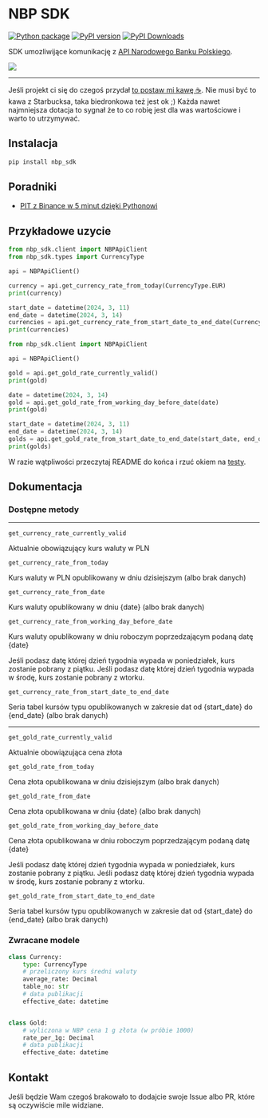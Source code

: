 # NBP SDK

[![Python package](https://github.com/lukas346/nbp_sdk/actions/workflows/python-package.yml/badge.svg)](https://github.com/lukas346/nbp_sdk/actions/workflows/python-package.yml)
[![PyPI version](https://badge.fury.io/py/nbp-sdk.svg)](https://badge.fury.io/py/nbp-sdk)
[![PyPI Downloads](https://static.pepy.tech/badge/nbp-sdk)](https://pepy.tech/projects/nbp-sdk)

SDK umozliwijące komunikację z [API Narodowego Banku Polskiego](http://api.nbp.pl).

![](https://ocdn.eu/pulscms-transforms/1/vPek9kpTURBXy9iNzhiN2YwZDU3OWZkODhiZjA1ODdiYTE1NDNlYTcxMy5qcGeSlQLNA8AAwsOVAgDNA8DCw94AAaEwAQ)

----------

Jeśli projekt ci się do czegoś przydał [to postaw mi kawę ☕](https://buycoffee.to/lukas346). Nie musi być to kawa z Starbucksa, taka biedronkowa też jest ok ;) Każda nawet najmniejsza dotacja to sygnał że to co robię jest dla was wartościowe i warto to utrzymywać.

## Instalacja

```bash
pip install nbp_sdk
```

## Poradniki
 * [PIT z Binance w 5 minut dzięki Pythonowi](https://www.whileforloop.pl/posts/pit-binance/)

## Przykładowe uzycie

```python
from nbp_sdk.client import NBPApiClient
from nbp_sdk.types import CurrencyType

api = NBPApiClient() 

currency = api.get_currency_rate_from_today(CurrencyType.EUR)
print(currency)

start_date = datetime(2024, 3, 11)
end_date = datetime(2024, 3, 14) 
currencies = api.get_currency_rate_from_start_date_to_end_date(CurrencyType.EUR, start_date, end_date)
print(currencies)

```

```python
from nbp_sdk.client import NBPApiClient

api = NBPApiClient() 

gold = api.get_gold_rate_currently_valid()
print(gold)

date = datetime(2024, 3, 14)
gold = api.get_gold_rate_from_working_day_before_date(date)
print(gold)

start_date = datetime(2024, 3, 11)
end_date = datetime(2024, 3, 14) 
golds = api.get_gold_rate_from_start_date_to_end_date(start_date, end_date)
print(golds)
```


W razie wątpliwości przeczytaj README do końca i rzuć okiem na [testy](https://github.com/lukas346/nbp_sdk/blob/main/tests/test_client.py).


## Dokumentacja

### Dostępne metody

---

    get_currency_rate_currently_valid

Aktualnie obowiązujący kurs waluty w PLN

    get_currency_rate_from_today

Kurs waluty w PLN opublikowany w dniu dzisiejszym (albo brak danych)

    get_currency_rate_from_date

Kurs waluty opublikowany w dniu {date} (albo brak danych)

    get_currency_rate_from_working_day_before_date

Kurs waluty opublikowany w dniu roboczym poprzedzającym podaną datę {date}

Jeśli podasz datę której dzień tygodnia wypada w poniedziałek, kurs zostanie pobrany z piątku.
Jeśli podasz datę której dzień tygodnia wypada w środę, kurs zostanie pobrany z wtorku.

    get_currency_rate_from_start_date_to_end_date

Seria tabel kursów typu opublikowanych w zakresie dat od {start_date} do {end_date} (albo brak danych)

---

    get_gold_rate_currently_valid

Aktualnie obowiązująca cena złota

    get_gold_rate_from_today

Cena złota opublikowana w dniu dzisiejszym (albo brak danych)

    get_gold_rate_from_date

Cena złota opublikowana w dniu {date} (albo brak danych)

    get_gold_rate_from_working_day_before_date

Cena złota opublikowana w dniu roboczym poprzedzającym podaną datę {date}

Jeśli podasz datę której dzień tygodnia wypada w poniedziałek, kurs zostanie pobrany z piątku.
Jeśli podasz datę której dzień tygodnia wypada w środę, kurs zostanie pobrany z wtorku.

    get_gold_rate_from_start_date_to_end_date
    
Seria tabel kursów typu opublikowanych w zakresie dat od {start_date} do {end_date} (albo brak danych)

### Zwracane modele
```python
class Currency:
    type: CurrencyType
    # przeliczony kurs średni waluty
    average_rate: Decimal
    table_no: str
    # data publikacji
    effective_date: datetime


class Gold:
    # wyliczona w NBP cena 1 g złota (w próbie 1000)
    rate_per_1g: Decimal
    # data publikacji
    effective_date: datetime
```

## Kontakt

Jeśli będzie Wam czegoś brakowało to dodajcie swoje Issue albo PR, które są oczywiście mile widziane.
